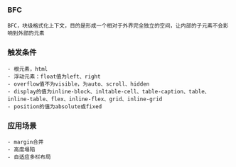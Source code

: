 ### BFC
    BFC，块级格式化上下文，目的是形成一个相对于外界完全独立的空间，让内部的子元素不会影响到外部的元素

### 触发条件
    - 根元素，html
    - 浮动元素：float值为left、right
    - overflow值不为visible，为auto、scroll、hidden
    - display的值为inline-block、inltable-cell、table-caption、table、inline-table、flex、inline-flex、grid、inline-grid
    - position的值为absolute或fixed

### 应用场景
    - margin合并
    - 高度塌陷
    - 自适应多栏布局
